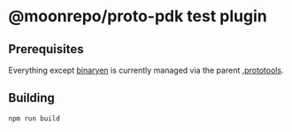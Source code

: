 # @moonrepo/proto-pdk test plugin

## Prerequisites

Everything except [binaryen](https://github.com/WebAssembly/binaryen) is currently
managed via the parent [.prototools](../.prototools).

## Building

```shell
npm run build
```
